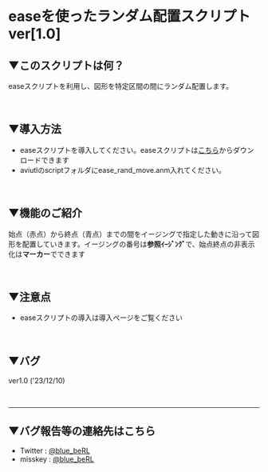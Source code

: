 # easeを使ったランダム配置スクリプト ver[1.0]

## ▼このスクリプトは何？
easeスクリプトを利用し、図形を特定区間の間にランダム配置します。

<br>

## ▼導入方法
- easeスクリプトを導入してください。easeスクリプトは[こちら](https://scrapbox.io/ePi5131/ease)からダウンロードできます
- aviutlのscriptフォルダにease_rand_move.anm入れてください。

<br>

## ▼機能のご紹介
始点（赤点）から終点（青点）までの間をイージングで指定した動きに沿って図形を配置していきます。イージングの番号は**参照ｲｰｼﾞﾝｸﾞ**で、始点終点の非表示化は**マーカー**でできます

<br>

## ▼注意点
- easeスクリプトの導入は導入ページをご覧ください

<br>

## ▼バグ
ver1.0 ('23/12/10)

<br>

---
## ▼バグ報告等の連絡先はこちら
- Twitter : [@blue_beRL](https://twitter.com/blue_beRL)
- misskey : [@blue_beRL](https://misskey.io/@blue_beRL)